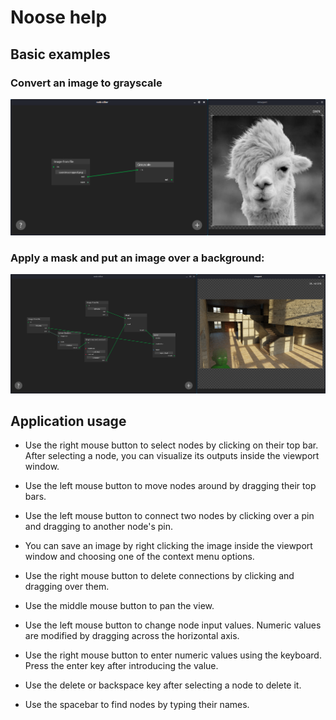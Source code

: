 # Noose help
## Basic examples
### Convert an image to grayscale
![Grayscale example](grayscale.png)
### Apply a mask and put an image over a background:
![Background example](background.png)
## Application usage

- Use the right mouse button to select nodes by clicking on their top bar. After selecting a node, you can visualize its outputs inside the viewport window.

- Use the left mouse button to move nodes around by dragging their top bars.

- Use the left mouse button to connect two nodes by clicking over a pin and dragging to another node's pin.

- You can save an image by right clicking the image inside the viewport window and choosing one of the context menu options.

- Use the right mouse button to delete connections by clicking and dragging over them.

- Use the middle mouse button to pan the view.

- Use the left mouse button to change node input values. Numeric values are modified by dragging across the horizontal axis.

- Use the right mouse button to enter numeric values using the keyboard. Press the enter key after introducing the value.

- Use the delete or backspace key after selecting a node to delete it.

- Use the spacebar to find nodes by typing their names.
